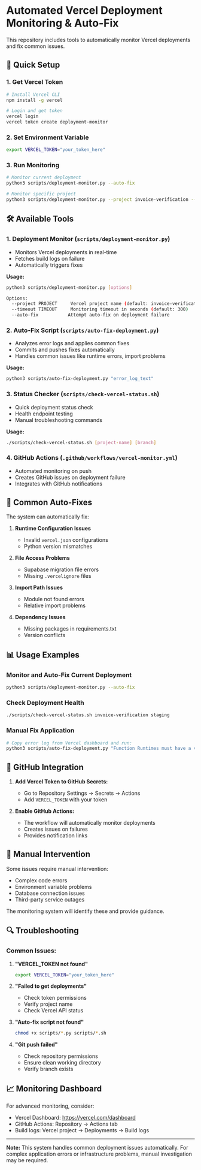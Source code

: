 # Automated Vercel Deployment Monitoring & Auto-Fix

This repository includes tools to automatically monitor Vercel deployments and fix common issues.

## 🚀 Quick Setup

### 1. Get Vercel Token
```bash
# Install Vercel CLI
npm install -g vercel

# Login and get token
vercel login
vercel token create deployment-monitor
```

### 2. Set Environment Variable
```bash
export VERCEL_TOKEN="your_token_here"
```

### 3. Run Monitoring
```bash
# Monitor current deployment
python3 scripts/deployment-monitor.py --auto-fix

# Monitor specific project
python3 scripts/deployment-monitor.py --project invoice-verification --auto-fix
```

## 🛠️ Available Tools

### 1. **Deployment Monitor** (`scripts/deployment-monitor.py`)
- Monitors Vercel deployments in real-time
- Fetches build logs on failure
- Automatically triggers fixes

**Usage:**
```bash
python3 scripts/deployment-monitor.py [options]

Options:
  --project PROJECT     Vercel project name (default: invoice-verification)
  --timeout TIMEOUT     Monitoring timeout in seconds (default: 300)
  --auto-fix           Attempt auto-fix on deployment failure
```

### 2. **Auto-Fix Script** (`scripts/auto-fix-deployment.py`)
- Analyzes error logs and applies common fixes
- Commits and pushes fixes automatically
- Handles common issues like runtime errors, import problems

**Usage:**
```bash
python3 scripts/auto-fix-deployment.py "error_log_text"
```

### 3. **Status Checker** (`scripts/check-vercel-status.sh`)
- Quick deployment status check
- Health endpoint testing
- Manual troubleshooting commands

**Usage:**
```bash
./scripts/check-vercel-status.sh [project-name] [branch]
```

### 4. **GitHub Actions** (`.github/workflows/vercel-monitor.yml`)
- Automated monitoring on push
- Creates GitHub issues on deployment failure
- Integrates with GitHub notifications

## 🔧 Common Auto-Fixes

The system can automatically fix:

1. **Runtime Configuration Issues**
   - Invalid `vercel.json` configurations
   - Python version mismatches

2. **File Access Problems**
   - Supabase migration file errors
   - Missing `.vercelignore` files

3. **Import Path Issues**
   - Module not found errors
   - Relative import problems

4. **Dependency Issues**
   - Missing packages in requirements.txt
   - Version conflicts

## 📊 Usage Examples

### Monitor and Auto-Fix Current Deployment
```bash
python3 scripts/deployment-monitor.py --auto-fix
```

### Check Deployment Health
```bash
./scripts/check-vercel-status.sh invoice-verification staging
```

### Manual Fix Application
```bash
# Copy error log from Vercel dashboard and run:
python3 scripts/auto-fix-deployment.py "Function Runtimes must have a valid version"
```

## 🔔 GitHub Integration

1. **Add Vercel Token to GitHub Secrets:**
   - Go to Repository Settings → Secrets → Actions
   - Add `VERCEL_TOKEN` with your token

2. **Enable GitHub Actions:**
   - The workflow will automatically monitor deployments
   - Creates issues on failures
   - Provides notification links

## 🚨 Manual Intervention

Some issues require manual intervention:
- Complex code errors
- Environment variable problems
- Database connection issues
- Third-party service outages

The monitoring system will identify these and provide guidance.

## 🔍 Troubleshooting

### Common Issues:

1. **"VERCEL_TOKEN not found"**
   ```bash
   export VERCEL_TOKEN="your_token_here"
   ```

2. **"Failed to get deployments"**
   - Check token permissions
   - Verify project name
   - Check Vercel API status

3. **"Auto-fix script not found"**
   ```bash
   chmod +x scripts/*.py scripts/*.sh
   ```

4. **"Git push failed"**
   - Check repository permissions
   - Ensure clean working directory
   - Verify branch exists

## 📈 Monitoring Dashboard

For advanced monitoring, consider:
- Vercel Dashboard: https://vercel.com/dashboard
- GitHub Actions: Repository → Actions tab
- Build logs: Vercel project → Deployments → Build logs

---

**Note:** This system handles common deployment issues automatically. For complex application errors or infrastructure problems, manual investigation may be required.